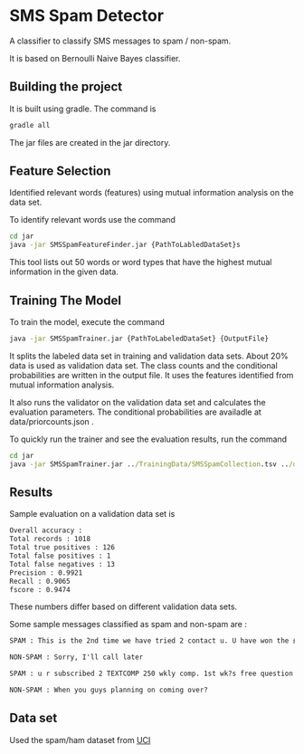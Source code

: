 SMS Spam Detector
=================

A classifier to classify SMS messages to spam / non-spam.

It is based on Bernoulli Naive Bayes classifier.

Building the project
--------------------

It is built using gradle. The command is

```cmd
gradle all
```

The jar files are created in the jar directory.

Feature Selection
-----------------

Identified relevant words (features) using mutual information analysis on the data set.

To identify relevant words use the command

```cmd
cd jar
java -jar SMSSpamFeatureFinder.jar {PathToLabledDataSet}s
```

This tool lists out 50 words or word types that have the highest mutual information in the given data.

Training The Model
------------------

To train the model, execute the command

```cmd
java -jar SMSSpamTrainer.jar {PathToLabeledDataSet} {OutputFile}
```
It splits the labeled data set in training and validation data sets. About 20% data is used as validation data set.
The class counts and the conditional probabilities are written in the output file. It uses the features identified from
mutual information analysis.

It also runs the validator on the validation data set and calculates the evaluation parameters.
The conditional probabilities are availadle at data/priorcounts.json .

To quickly run the trainer and see the evaluation results, run the command

```cmd
cd jar
java -jar SMSSpamTrainer.jar ../TrainingData/SMSSpamCollection.tsv ../data/priorcounts.json
```

Results
-------

Sample evaluation on a validation data set is

```cmd
Overall accuracy : 
Total records : 1018
Total true positives : 126
Total false positives : 1
Total false negatives : 13
Precision : 0.9921
Recall : 0.9065
fscore : 0.9474
```

These numbers differ based on different validation data sets.

Some sample messages classified as spam and non-spam are :

```cmd
SPAM : This is the 2nd time we have tried 2 contact u. U have won the £750 Pound prize. 2 claim is easy, call 087187272008 NOW1! Only 10p per minute. BT-national-rate.

NON-SPAM : Sorry, I'll call later

SPAM : u r subscribed 2 TEXTCOMP 250 wkly comp. 1st wk?s free question follows, subsequent wks charged@150p/msg.2 unsubscribe txt STOP 2 84128,custcare 08712405020

NON-SPAM : When you guys planning on coming over?
```

Data set
--------

Used the spam/ham dataset from [UCI](https://archive.ics.uci.edu/ml/datasets/SMS+Spam+Collection)

